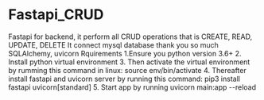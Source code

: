 # Fastapi_CRUD
Fastapi for backend, it perform all CRUD operations that is CREATE, READ, UPDATE, DELETE
It connect mysql database thank you so much SQLAlchemy, uvicorn
Rquirements
1.Ensure you python version 3.6+
2. Install python virtual environment
3. Then activate the virtual environment by rumming this command in linux: source env/bin/activate
4. Thereafter install fastapi and uvicorn server by running this command: pip3 install fastapi uvicorn[standard]
5. Start app by running uvicorn main:app --reload
